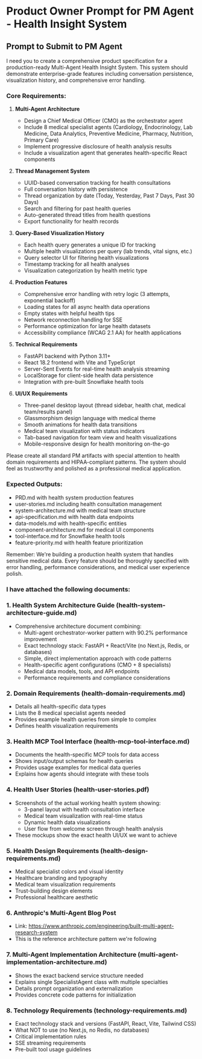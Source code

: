 # Product Owner Prompt for PM Agent - Health Insight System

## Prompt to Submit to PM Agent

I need you to create a comprehensive product specification for a production-ready Multi-Agent Health Insight System. This system should demonstrate enterprise-grade features including conversation persistence, visualization history, and comprehensive error handling.

### Core Requirements:

1. **Multi-Agent Architecture**
   - Design a Chief Medical Officer (CMO) as the orchestrator agent
   - Include 8 medical specialist agents (Cardiology, Endocrinology, Lab Medicine, Data Analytics, Preventive Medicine, Pharmacy, Nutrition, Primary Care)
   - Implement progressive disclosure of health analysis results
   - Include a visualization agent that generates health-specific React components

2. **Thread Management System**
   - UUID-based conversation tracking for health consultations
   - Full conversation history with persistence
   - Thread organization by date (Today, Yesterday, Past 7 Days, Past 30 Days)
   - Search and filtering for past health queries
   - Auto-generated thread titles from health questions
   - Export functionality for health records

3. **Query-Based Visualization History**
   - Each health query generates a unique ID for tracking
   - Multiple health visualizations per query (lab trends, vital signs, etc.)
   - Query selector UI for filtering health visualizations
   - Timestamp tracking for all health analyses
   - Visualization categorization by health metric type

4. **Production Features**
   - Comprehensive error handling with retry logic (3 attempts, exponential backoff)
   - Loading states for all async health data operations
   - Empty states with helpful health tips
   - Network reconnection handling for SSE
   - Performance optimization for large health datasets
   - Accessibility compliance (WCAG 2.1 AA) for health applications

5. **Technical Requirements**
   - FastAPI backend with Python 3.11+
   - React 18.2 frontend with Vite and TypeScript
   - Server-Sent Events for real-time health analysis streaming
   - LocalStorage for client-side health data persistence
   - Integration with pre-built Snowflake health tools

6. **UI/UX Requirements**
   - Three-panel desktop layout (thread sidebar, health chat, medical team/results panel)
   - Glassmorphism design language with medical theme
   - Smooth animations for health data transitions
   - Medical team visualization with status indicators
   - Tab-based navigation for team view and health visualizations
   - Mobile-responsive design for health monitoring on-the-go


Please create all standard PM artifacts with special attention to health domain requirements and HIPAA-compliant patterns. The system should feel as trustworthy and polished as a professional medical application.

### Expected Outputs:
- PRD.md with health system production features
- user-stories.md including health consultation management
- system-architecture.md with medical team structure
- api-specification.md with health data endpoints
- data-models.md with health-specific entities
- component-architecture.md for medical UI components
- tool-interface.md for Snowflake health tools
- feature-priority.md with health feature prioritization

Remember: We're building a production health system that handles sensitive medical data. Every feature should be thoroughly specified with error handling, performance considerations, and medical user experience polish.


### I have attached the following documents:

### 1. **Health System Architecture Guide** (health-system-architecture-guide.md)
- Comprehensive architecture document combining:
  - Multi-agent orchestrator-worker pattern with 90.2% performance improvement
  - Exact technology stack: FastAPI + React/Vite (no Next.js, Redis, or databases)
  - Simple, direct implementation approach with code patterns
  - Health-specific agent configurations (CMO + 8 specialists)
  - Medical data models, tools, and API endpoints
  - Performance requirements and compliance considerations

### 2. **Domain Requirements** (health-domain-requirements.md)
- Details all health-specific data types 
- Lists the 8 medical specialist agents needed
- Provides example health queries from simple to complex
- Defines health visualization requirements

### 3. **Health MCP Tool Interface** (health-mcp-tool-interface.md)
- Documents the health-specific MCP tools for data access
- Shows input/output schemas for health queries
- Provides usage examples for medical data queries
- Explains how agents should integrate with these tools

### 4. **Health User Stories** (health-user-stories.pdf)
- Screenshots of the actual working health system showing:
  - 3-panel layout with health consultation interface
  - Medical team visualization with real-time status
  - Dynamic health data visualizations
  - User flow from welcome screen through health analysis
- These mockups show the exact health UI/UX we want to achieve

### 5. **Health Design Requirements** (health-design-requirements.md)
- Medical specialist colors and visual identity
- Healthcare branding and typography
- Medical team visualization requirements
- Trust-building design elements
- Professional healthcare aesthetic

### 6. **Anthropic's Multi-Agent Blog Post** 
- Link: https://www.anthropic.com/engineering/built-multi-agent-research-system
- This is the reference architecture pattern we're following

### 7. **Multi-Agent Implementation Architecture** (multi-agent-implementation-architecture.md)
- Shows the exact backend service structure needed
- Explains single SpecialistAgent class with multiple specialties
- Details prompt organization and externalization
- Provides concrete code patterns for initialization

### 8. **Technology Requirements** (technology-requirements.md)
- Exact technology stack and versions (FastAPI, React, Vite, Tailwind CSS)
- What NOT to use (no Next.js, no Redis, no databases)
- Critical implementation rules
- SSE streaming requirements
- Pre-built tool usage guidelines